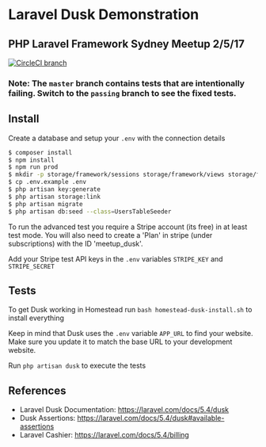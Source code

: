  # Laravel Dusk Demonstration
 ## PHP Laravel Framework Sydney Meetup 2/5/17

[![CircleCI branch](https://img.shields.io/circleci/project/github/se1exin/meetup-dusk/passing.svg)]()

 ### Note: The `master` branch contains tests that are **intentionally failing**. Switch to the `passing` branch to see the fixed tests.

 ## Install
 Create a database and setup your `.env` with the connection details
 ```bash
 $ composer install
 $ npm install
 $ npm run prod
 $ mkdir -p storage/framework/sessions storage/framework/views storage/framework/cache
 $ cp .env.example .env
 $ php artisan key:generate
 $ php artisan storage:link
 $ php artisan migrate
 $ php artisan db:seed --class=UsersTableSeeder
 ```

To run the advanced test you require a Stripe account (its free) in at least test mode. You will also need to create a 'Plan' in stripe (under subscriptions) with the ID 'meetup_dusk'.

Add your Stripe test API keys in the `.env` variables `STRIPE_KEY` and `STRIPE_SECRET`


## Tests

To get Dusk working in Homestead run `bash homestead-dusk-install.sh` to install everything

Keep in mind that Dusk uses the `.env` variable `APP_URL` to find your website. Make sure you update it to match the base URL to your development website.

Run `php artisan dusk` to execute the tests


## References

* Laravel Dusk Documentation: https://laravel.com/docs/5.4/dusk
* Dusk Assertions: https://laravel.com/docs/5.4/dusk#available-assertions
* Laravel Cashier: https://laravel.com/docs/5.4/billing